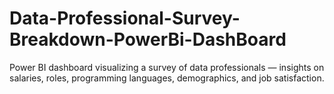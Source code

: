 # Data-Professional-Survey-Breakdown-PowerBi-DashBoard
Power BI dashboard visualizing a survey of data professionals — insights on salaries, roles, programming languages, demographics, and job satisfaction.
